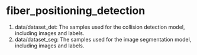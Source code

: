 # fiber_positioning_detection
1. data/dataset_det: The samples used for the collision detection model, including images and labels.
2. data/dataset_seg: The samples used for the image segmentation model, including images and labels.
